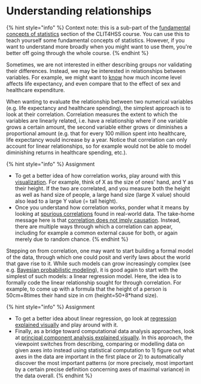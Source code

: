 # Understanding relationships

{% hint style="info" %}
Context note: this is a sub-part of the [fundamental concepts of statistics](./) section of the CLIT4HSS course. You can use this to teach yourself some fundamental concepts of statistics. However, if you want to understand more broadly when you might want to use them, you're better off going through the whole course.
{% endhint %}

Sometimes, we are not interested in either describing groups nor validating their differences. Instead, we may be interested in relationships between variables. For example, we might want to [know](https://ourworldindata.org/life-expectancy#what-drives-improvements-in-life-expectancy) how much income level affects life expectancy, and even compare that to the effect of sex and healthcare expenditure.&#x20;

When wanting to evaluate the relationship between two numerical variables (e.g. life expectancy and healthcare spending), the simplest approach is to look at their correlation. Correlation measures the extent to which the variables are linearly related, i.e. have a relationship where if one variable grows a certain amount, the second variable either grows or diminishes a proportional amount (e.g. that for every 100 million spent into healthcare, life expectancy would increase by a year. Notice that correlation can only account for linear relationships, so for example would not be able to model diminishing returns in healthcare spending, etc.).

{% hint style="info" %}
Assignment

* To get a better idea of how correlation works, play around with this [visualization](https://rpsychologist.com/correlation/). For example, think of X as the size of ones' hand, and Y as their height. If the two are correlated, and you measure both the height as well as hand size of people, a large hand size (large X value) should also lead to a large Y value (= tall height).
* Once you understand how correlation works, ponder what it means by looking at [spurious correlations](https://www.tylervigen.com/spurious-correlations) found in real-world data. The take-home message here is that [correlation does not imply causation](https://en.wikipedia.org/wiki/Correlation\_does\_not\_imply\_causation). Instead, there are multiple ways through which a correlation can appear, including for example a common external cause for both, or again merely due to random chance.
{% endhint %}

Stepping on from correlation, one may want to start building a formal model of the data, through which one could posit and verify laws about the world that gave rise to it. While such models can grow increasingly complex (see e.g. [Bayesian probabilistic modeling](https://doi.org/10.1038/s43586-020-00001-2)), it is good again to start with the simplest of such models: a linear regression model. Here, the idea is to formally code the linear relationship sought for through correlation. For example, to come up with a formula that the height of a person is 50cm+8times their hand size in cm (height=50+8\*hand size).&#x20;

{% hint style="info" %}
Assignment

* To get a better idea about linear regression, go look at [regression explained visually](https://setosa.io/ev/ordinary-least-squares-regression/) and play around with it.
* Finally, as a bridge toward computational data analysis approaches, look at [principal component analysis explained visually](https://setosa.io/ev/principal-component-analysis/). In this approach, the viewpoint switches from describing, comparing or modelling data on given axes into instead using statistical computation to 1) figure out what axes in the data are important in the first place or 2) to automatically discover the most important patterns (or more precisely, most important by a certain precise definition concerning axes of maximal variance) in the data overall.
{% endhint %}

